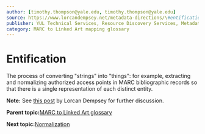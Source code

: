 ```yaml
---
author: [timothy.thompson@yale.edu, timothy.thompson@yale.edu]
source: https://www.lorcandempsey.net/metadata-directions/\#entification-strings-and-things
publisher: YUL Technical Services, Resource Discovery Services, Metadata Services Unit
category: MARC to Linked Art mapping glossary
---
```


# Entification

The process of converting "strings" into "things": for example, extracting and normalizing authorized access points in MARC bibliographic records so that there is a single representation of each distinct entity.

**Note:** See [this post](https://www.lorcandempsey.net/metadata-directions/#entification-strings-and-things) by Lorcan Dempsey for further discussion.

**Parent topic:**[MARC to Linked Art glossary](../glossary/marc_to_linked_art_glossary.md)

**Next topic:**[Normalization](../glossary/normalization.md)

